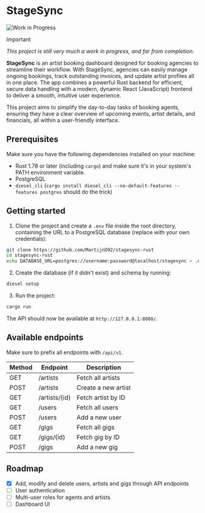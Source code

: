 # StageSync

![Work in Progress](https://img.shields.io/badge/status-WIP-yellow)

> [!IMPORTANT]
> *This project is still very much a work in progress, and far from completion.*

**StageSync** is an artist booking dashboard designed for booking agencies to streamline their workflow. With StageSync, agencies can easily manage ongoing bookings, track outstanding invoices, and update artist profiles all in one place. The app combines a powerful Rust backend for efficient, secure data handling with a modern, dynamic React (JavaScript) frontend to deliver a smooth, intuitive user experience.

This project aims to simplify the day-to-day tasks of booking agents, ensuring they have a clear overview of upcoming events, artist details, and financials, all within a user-friendly interface.

## Prerequisites
Make sure you have the following dependencies installed on your machine:
- Rust 1.78 or later (including `cargo`) and make sure it's in your system's PATH environment variable.
- PostgreSQL
- `diesel_cli` (`cargo install diesel_cli --no-default-features --features postgres` should do the trick)

## Getting started
1. Clone the project and create a `.env` file inside the root directory, containing the URL to a PostgreSQL database (replace with your own credentials):
```bash
git clone https://github.com/MartijnD92/stagesync-rust
cd stagesync-rust
echo DATABASE_URL=postgres://username:password@localhost/stagesync > .env
```
2. Create the database (if it didn't exist) and schema by running:
```bash
diesel setup
```
3. Run the project:
```bash
cargo run
```
The API should now be available at `http://127.0.0.1:8080/`.

## Available endpoints
Make sure to prefix all endpoints with `/api/v1`.

| Method | Endpoint            | Description                       |
|--------|---------------------|-----------------------------------|
| GET    | /artists         | Fetch all artists                |
| POST   | /artists         | Create a new artist              |
| GET    | /artists/{id}    | Fetch artist by ID               |
| GET    | /users               | Fetch all users                  |
| POST   | /users               | Add a new user                   |
| GET    | /gigs                | Fetch all gigs                   |
| GET    | /gigs/{id}           | Fetch gig by ID                  |
| POST   | /gigs                | Add a new gig						|

## Roadmap
- [x] Add, modify and delete users, artists and gigs through API endpoints
- [ ] User authentication
- [ ] Multi-user roles for agents and artists
- [ ] Dashboard UI
